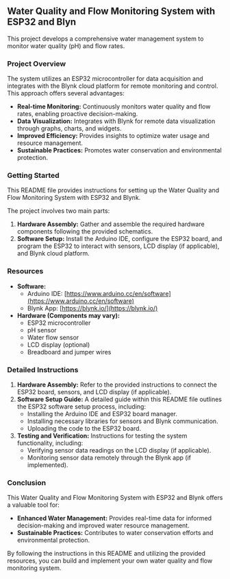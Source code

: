 ## Water Quality and Flow Monitoring System with ESP32 and Blyn

This project  develops a comprehensive water management system to monitor water quality (pH) and flow rates. 

###  Project Overview

The system utilizes an ESP32 microcontroller for data acquisition and integrates with the Blynk cloud platform for remote monitoring and control. This approach offers several advantages:

* **Real-time Monitoring:** Continuously monitors water quality and flow rates, enabling proactive decision-making.
* **Data Visualization:** Integrates with Blynk for remote data visualization through graphs, charts, and widgets.
* **Improved Efficiency:**  Provides insights to optimize water usage and resource management.
* **Sustainable Practices:**  Promotes water conservation and environmental protection.

###  Getting Started

This README file provides instructions for setting up the Water Quality and Flow Monitoring System with ESP32 and Blynk.  

The project involves two main parts:

1. **Hardware Assembly:**  Gather and assemble the required hardware components following the provided schematics.
2. **Software Setup:**   Install the Arduino IDE, configure the ESP32 board, and program the ESP32 to interact with sensors, LCD display (if applicable), and Blynk cloud platform.

###  Resources

* **Software:**
    * Arduino IDE: [https://www.arduino.cc/en/software](https://www.arduino.cc/en/software)
    * Blynk App:  [https://blynk.io/](https://blynk.io/)
* **Hardware (Components may vary):**
     * ESP32 microcontroller
     * pH sensor
     * Water flow sensor
     * LCD display (optional)
     * Breadboard and jumper wires

###  Detailed Instructions

1. **Hardware Assembly:** Refer to the provided instructions to connect the ESP32 board, sensors, and LCD display (if applicable).
2. **Software Setup Guide:** A detailed guide within this README file outlines the ESP32 software setup process, including:
     * Installing the Arduino IDE and ESP32 board manager.
     * Installing necessary libraries for sensors and Blynk communication.
     * Uploading the code to the ESP32 board.
3. **Testing and Verification:** Instructions for testing the system functionality, including:
     * Verifying sensor data readings on the LCD display (if applicable).
     * Monitoring sensor data remotely through the Blynk app (if implemented).

###  Conclusion

This Water Quality and Flow Monitoring System with ESP32 and Blynk offers a valuable tool for:

* **Enhanced Water Management:**  Provides real-time data for informed decision-making and improved water resource management.
* **Sustainable Practices:**  Contributes to water conservation efforts and environmental protection.

By following the instructions in this README and utilizing the provided resources, you can build and implement your own water quality and flow monitoring system.
